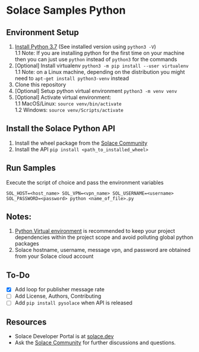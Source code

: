 # Solace Samples Python

## Environment Setup
1. [Install Python 3.7](https://www.python.org/downloads/) (See installed version using `python3 -V`)   
    1.1 Note: If you are installing python for the first time on your machine then you can just use `python` instead of `python3` for the commands
1. [Optional] Install virtualenv `python3 -m pip install --user virtualenv`     
    1.1 Note: on a Linux machine, depending on the distribution you might need to `apt-get install python3-venv` instead
1. Clone this repository
1. [Optional] Setup python virtual environment `python3 -m venv venv`
1. [Optional] Activate virtual environment:     
    1.1 MacOS/Linux: `source venv/bin/activate`   
    1.2 Windows: `source venv/Scripts/activate`     

## Install the Solace Python API
1. Install the wheel package from the [Solace Community](https://solace.community/discussion/336/python-whos-in-for-a-real-treat)
1. Install the API `pip install <path_to_installed_wheel>`

## Run Samples
Execute the script of choice and pass the environment variables

`SOL_HOST=<host_name> SOL_VPN=<vpn_name> SOL_USERNAME=<username> SOL_PASSWORD=<password> python <name_of_file>.py`

## Notes:
1. [Python Virtual environment](https://docs.python.org/3/tutorial/venv.html) is recommended to keep your project dependencies within the project scope and avoid polluting global python packages
1. Solace hostname, username, message vpn, and password are obtained from your Solace cloud account

## To-Do
- [x] Add loop for publisher message rate
- [ ] Add License, Authors, Contributing
- [ ] Add `pip install pysolace` when API is released

## Resources
- Solace Developer Portal is at [solace.dev](https://solace.dev)
- Ask the [Solace Community](https://solace.community/discussion/336/python-whos-in-for-a-real-treat) for further discussions and questions.
